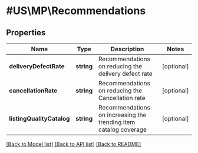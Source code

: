 # #US\MP\Recommendations

## Properties

Name | Type | Description | Notes
------------ | ------------- | ------------- | -------------
**deliveryDefectRate** | **string** | Recommendations on reducing the delivery defect rate | [optional]
**cancellationRate** | **string** | Recommendations on reducing the Cancellation rate | [optional]
**listingQualityCatalog** | **string** | Recommendations on increasing the trending item catalog coverage | [optional]


[[Back to Model list]](../) [[Back to API list]](../../Api/US/MP) [[Back to README]](../../README.md)
